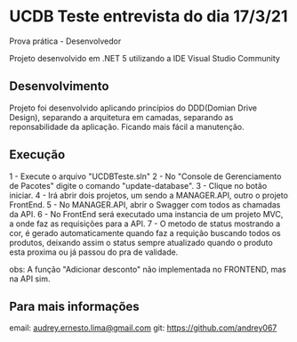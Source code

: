 # UCDB Teste entrevista do dia 17/3/21

Prova prática - Desenvolvedor

Projeto desenvolvido em .NET 5 utilizando a IDE Visual Studio Community


## Desenvolvimento
Projeto foi desenvolvido aplicando princípios do DDD(Domian Drive Design), separando a arquitetura em camadas, separando as reponsabilidade da aplicação. Ficando mais fácil a manutenção.

## Execução
1 - Execute o arquivo "UCDBTeste.sln"
2 - No "Console de Gerenciamento de Pacotes" digite o comando "update-database".
3 - Clique no botão iniciar.
4 - Irá abrir dois projetos, um sendo a MANAGER.API, outro o projeto FrontEnd.
5 - No MANAGER.API, abrir o Swagger com todos as chamadas da API.
6 - No FrontEnd será executado uma instancia de um projeto MVC, a onde faz as requisições para a API.
7 - O metodo de status mostrando a cor, é gerado automaticamente quando faz a requição buscando todos os produtos, deixando assim o status sempre atualizado quando o produto esta proxima ou já passou do pra de validade.

obs: A função "Adicionar desconto" não implementada no FRONTEND, mas na API sim.

## Para mais informações

email: audrey.ernesto.lima@gmail.com
git: https://github.com/andrey067
